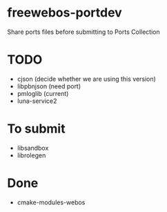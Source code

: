 freewebos-portdev
=================

Share ports files before submitting to Ports Collection

# TODO
+ cjson (decide whether we are using this version)
+ libpbnjson (need port)
+ pmloglib (current)
+ luna-service2

# To submit
+ libsandbox
+ librolegen

# Done
+ cmake-modules-webos
